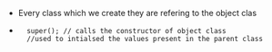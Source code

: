 - Every class which we create they are refering to the object clas

-       super(); // calls the constructor of object class
        //used to intialsed the values present in the parent class
